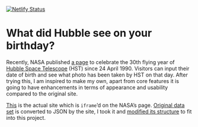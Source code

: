 [![Netlify Status](https://api.netlify.com/api/v1/badges/670b5591-c98f-45ec-8c2a-996d729f31c2/deploy-status)](https://hubble30.netlify.app)

# What did Hubble see on your birthday?
Recently, NASA published [a page](https://www.nasa.gov/content/goddard/what-did-hubble-see-on-your-birthday) to celebrate the 30th flying year of [Hubble Space Telescope](https://hubblesite.org) (HST) since 24 April 1990. Visitors can input their date of birth and see what photo has been taken by HST on that day. After trying this, I am inspired to make my own, apart from core features it is going to have enhancements in terms of appearance and usability compared to the original site.

[This](https://imagine.gsfc.nasa.gov/hst_bday) is the actual site which is `iframe`’d on the NASA’s page. [Original data set](https://imagine.gsfc.nasa.gov/hst_bday/data.csv) is converted to JSON by the site, I took it and [modified its structure](/lambda/db.js) to fit into this project.
